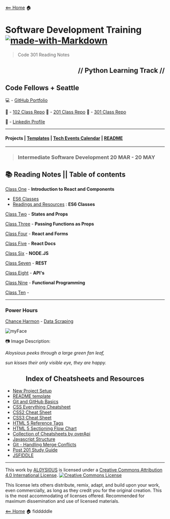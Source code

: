 [<== Home](README.md) 🏠

# Software Development Training [![made-with-Markdown](https://img.shields.io/badge/Made%20with-Markdown-1f425f.svg)](http://commonmark.org)

> Code 301 Reading Notes

<h2 align="right">// Python Learning Track //</h2>

## Code Fellows + Seattle

💻 - [GitHub Portfolio](https://github.com/AL0YSI0US)

📁 - [102 Class Repo](https://github.com/codefellows/seattle-102w10) 📁 - [201 Class Repo](https://github.com/codefellows/seattle-201n21) 📁 - [301 Class Repo](https://github.com/codefellows/seattle-code-301n21?fbclid=IwAR2Qd3zRLS95T-yT1K08SwKv558tICKsNONwSJW1ksXNLwFuztgZzVcr_UU)

💼 - [Linkedin Profile](https://www.linkedin.com/in/a-todd-charliemike/)

---

#### Projects | [Templates](https://github.com/AL0YSI0US/templates/blob/main/README.md) | [Tech Events Calendar](https://github.com/AL0YSI0US/aloysious-the-ambitious/blob/main/README.md) | [README](https://github.com/AL0YSI0US/AL0YSI0US/blob/main/README.md)

---

> ### Intermediate Software Development 20 MAR - 20 MAY

## 📚 Reading Notes || Table of contents

[Class One](class1.md) - **Introduction to React and Components**

+ [ES6 Classes](ES6classes.md)
+ [Readings and Resources](ES6classesResources.md) : **ES6 Classes**

[Class Two](class2.md) - **States and Props**

[Class Three](class3.md) - **Passing Functions as Props**

[Class Four](class4.md) - **React and Forms**

[Class Five](class5.md) - **React Docs**

[Class Six](class6.md) - **NODE.JS**

[Class Seven](class7.md) - **REST**

[Class Eight](class8.md) - **API's**

[Class Nine](class9.md) - **Functional Programming**

[Class Ten](class10.md) - 

---

### Power Hours

[Chance Harmon]() - [Data Scraping]()

![myFace](https://miro.medium.com/max/121/1*uNH6r8IUEzVFGI2dYZUPCQ.jpeg)

📷 Image Description:

*Aloysious peeks through a large green fan leaf,*

*sun kisses their only visible eye, they are happy.*

<h2 align="center">Index of Cheatsheets and Resources</h2>

- [New Project Setup](https://github.com/codefellows/seattle-201n21/blob/master/class-02/project_setup.md)
- [README template](https://github.com/codefellows/seattle-201n21/blob/master/class-02/README-template.md)
- [Git and GitHub Basics](https://github.com/codefellows/seattle-201n21/blob/master/class-02/git-and-github-basics-guide.md)
- [CSS Everything Cheatsheet](https://overapi.com/css)
- [CSS2 Cheat Sheet](https://github.com/codefellows/seattle-201n21/blob/master/cheat-sheets/css2-cheat-sheet.pdf)
- [CSS3 Cheat Sheet](https://github.com/codefellows/seattle-201n21/blob/master/cheat-sheets/css3-cheat-sheet.pdf)
- [HTML 5 Reference Tags](https://github.com/codefellows/seattle-201n21/blob/master/cheat-sheets/html5-reference-tags.jpg)
- [HTML 5 Sectioning Flow Chart](https://github.com/codefellows/seattle-201n21/blob/master/cheat-sheets/html5-sectioning-flowchart.pdf)
- [Collection of Cheatsheets by overApi](https://overapi.com/)
- [Javascript Structure](https://github.com/codefellows/seattle-201n21/blob/master/class-09/javascript-structure.md)
- [Git - Handling Merge Conflicts](https://github.com/codefellows/seattle-201n21/blob/master/class-15/handling-merge-conflicts.md)
- [Post 201 Study Guide](https://github.com/codefellows/seattle-201n21/blob/master/class-15/post-201-study-guide.md)
- [JSFIDDLE](https://jsfiddle.net/)

---

This work by <a xmlns:cc="http://creativecommons.org/ns#" href="https://github.com/AL0YSI0US/" property="cc:attributionName" rel="cc:attributionURL">AL0YSI0US</a> is licensed under a <a rel="license" href="http://creativecommons.org/licenses/by/4.0/">Creative Commons Attribution 4.0 International License</a>. <a rel="license" href="http://creativecommons.org/licenses/by/4.0/"><img alt="Creative Commons License" style="border-width:0" src="https://i.creativecommons.org/l/by/4.0/88x31.png" /></a><br />

This license lets others distribute, remix, adapt, and build upon your work, even commercially, as long as they credit you for the original creation. This is the most accommodating of licenses offered. Recommended for maximum dissemination and use of licensed materials.

[<== Home](README.md) 🏠 fidddddle
